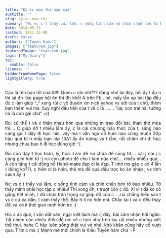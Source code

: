 ```yaml
---
title: "Ký ức mùa thi năm xưa"
subtitle: ""
slug: ky-uc-mua-thi
summary: "Nc vs c t thấy vui lắm, c sống tình cảm và chín chắn hơn tớ bao nhiêu. Tớ thấy mình phải học tập c nhiều! Thi xong đh, t trượt còn c đỗ. Xl vì t đã ko cố gắng hết mình..."
date: 2014-09-12
lastmod: 2021-12-08
draft: false
authors: ["Tuyen Kieu"]
images: ["featured.jpg"]
featuredImage: "featured.jpg"
tags: ["My Diary"]
toc:
  enable: false
license: ''  
hiddenFromHomePage: false
lightgallery: true
---
```


<p style = "text-align: justify">Cậu là tên bạn tốt của tớ!!! Quen c ntn nhỉ??? đang nhớ lại đây, hồi ấy t ấp ủ thi lại đh like page hội ôn thi đh khối A trên Fb,. hé, mấy lần up bài tập đều đc c làm giúp ^_^ xong rùi c vô duyên xin nick yahoo vs sđt của t chứ, thêm bạn thêm vui mà. Suy nghĩ đầu tiên của t về c là ....... "ủa, con trai hả, tưởng nó là con gái chứ" =))</p>

<p style = "text-align: justify">Rùi cứ thế t và c thân nhau hơn qua những tn trao đổi bài, than thở mùa thi.... C giúp đỡ t nhiều lắm ấy, c là cái chuông báo thức của t, sáng nào cũng gọi t dậy đi học. hic, vậy mà t vẫn ngủ cố hum nào cũng muộn 30p hậu quả bi h mấy bạn lớp 13A1 ấy ấn tượng vs t lắm, rất chăm chỉ đi học nhưng chưa bao h đi học đúng giờ :'(</p>

<p style = "text-align: justify">Rùi còn dạy t học toán, lý, hóa. Làm đề rùi chữa đề cùng tớ.... cái j cái j c cũng giỏi hơn tớ :) rùi còn photo đề cho t làm nữa chứ.... nhiều nhiều quá... À còn tặng t cái đồng hồ Hand-make đẹp ơi là đẹp. T nhớ ms gặp c có 4 lần ( đúng ko??), c hiền ơi là hiền, thế mà để quả đầu trọc ko ăn nhập j vs tính cách ấy :)</p>

<p style = "text-align: justify">Nc vs c t thấy vui lắm, c sống tình cảm và chín chắn hơn tớ bao nhiêu. Tớ thấy mình phải học tập c nhiều! Thi xong đh, t trượt còn c đỗ. Xl vì t đã ko cố gắng hết mình, t đã chưa trân trọng sự giúp đỡ của c ....rùi chẳng hiểu sao t vs c cứ xa dần, t cảm thấy thế. Bây h ít nc hơn nhỉ. Chắc tại t và c đều thay đổi và có ít thời gian rảnh hơn trc :(</p>

<p style = "text-align: justify">Hic c ác quá, t vốn dốt văn, ngại viết lách mà :( đấy, bài cảm nhận hơi ngắn. Tất nhiên còn nhiều điều để nói về c hơn như trên kia rất nhiều nhưng viết thế thui. hehe C hãy luôn sống thật vui vẻ nhé, khó khăn cũng hãy cố vượt qua. T tin c mà :) Mạnh mẽ mới chính là Kiều Tuyến hâm chứ :-P</p>
